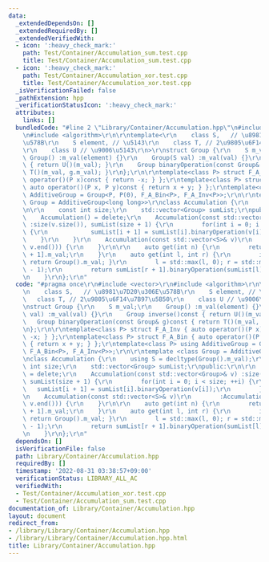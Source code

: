 ```yaml
---
data:
  _extendedDependsOn: []
  _extendedRequiredBy: []
  _extendedVerifiedWith:
  - icon: ':heavy_check_mark:'
    path: Test/Container/Accumulation_sum.test.cpp
    title: Test/Container/Accumulation_sum.test.cpp
  - icon: ':heavy_check_mark:'
    path: Test/Container/Accumulation_xor.test.cpp
    title: Test/Container/Accumulation_xor.test.cpp
  _isVerificationFailed: false
  _pathExtension: hpp
  _verificationStatusIcon: ':heavy_check_mark:'
  attributes:
    links: []
  bundledCode: "#line 2 \"Library/Container/Accumulation.hpp\"\n#include <vector>\r\
    \n#include <algorithm>\r\n\r\ntemplate<\r\n    class S,   // \u8981\u7D20\u306E\
    \u578B\r\n    S element, // \u5143\r\n    class T, // 2\u9805\u6F14\u7B97\u5B50\
    \r\n    class U // \u9006\u5143\r\n>\r\nstruct Group {\r\n    S m_val;\r\n   \
    \ Group() :m_val(element) {}\r\n    Group(S val) :m_val(val) {}\r\n    Group inverse()const\
    \ { return U()(m_val); }\r\n    Group binaryOperation(const Group& g)const { return\
    \ T()(m_val, g.m_val); }\r\n};\r\n\r\ntemplate<class P> struct F_A_Inv { auto\
    \ operator()(P x)const { return -x; } };\r\ntemplate<class P> struct F_A_Bin {\
    \ auto operator()(P x, P y)const { return x + y; } };\r\ntemplate<class P> using\
    \ AdditiveGroup = Group<P, P(0), F_A_Bin<P>, F_A_Inv<P>>;\r\n\r\ntemplate <class\
    \ Group = AdditiveGroup<long long>>\r\nclass Accumulation {\r\n    using S = decltype(Group().m_val);\r\
    \n\r\n    const int size;\r\n    std::vector<Group> sumList;\r\npublic:\r\n\r\n\
    \    Accumulation() = delete;\r\n    Accumulation(const std::vector<Group>& v)\
    \ :size(v.size()), sumList(size + 1) {\r\n        for(int i = 0; i < size; ++i)\
    \ {\r\n            sumList[i + 1] = sumList[i].binaryOperation(v[i]);\r\n    \
    \    }\r\n    }\r\n    Accumulation(const std::vector<S>& v)\r\n        :Accumulation(std::vector<Group>(v.begin(),\
    \ v.end())) {\r\n    }\r\n\r\n    auto get(int n) {\r\n        return sumList[n\
    \ + 1].m_val;\r\n    }\r\n    auto get(int l, int r) {\r\n        if(r < l) {\
    \ return Group().m_val; }\r\n        l = std::max(l, 0); r = std::min(r, size\
    \ - 1);\r\n        return sumList[r + 1].binaryOperation(sumList[l].inverse()).m_val;\r\
    \n    }\r\n};\r\n"
  code: "#pragma once\r\n#include <vector>\r\n#include <algorithm>\r\n\r\ntemplate<\r\
    \n    class S,   // \u8981\u7D20\u306E\u578B\r\n    S element, // \u5143\r\n \
    \   class T, // 2\u9805\u6F14\u7B97\u5B50\r\n    class U // \u9006\u5143\r\n>\r\
    \nstruct Group {\r\n    S m_val;\r\n    Group() :m_val(element) {}\r\n    Group(S\
    \ val) :m_val(val) {}\r\n    Group inverse()const { return U()(m_val); }\r\n \
    \   Group binaryOperation(const Group& g)const { return T()(m_val, g.m_val); }\r\
    \n};\r\n\r\ntemplate<class P> struct F_A_Inv { auto operator()(P x)const { return\
    \ -x; } };\r\ntemplate<class P> struct F_A_Bin { auto operator()(P x, P y)const\
    \ { return x + y; } };\r\ntemplate<class P> using AdditiveGroup = Group<P, P(0),\
    \ F_A_Bin<P>, F_A_Inv<P>>;\r\n\r\ntemplate <class Group = AdditiveGroup<long long>>\r\
    \nclass Accumulation {\r\n    using S = decltype(Group().m_val);\r\n\r\n    const\
    \ int size;\r\n    std::vector<Group> sumList;\r\npublic:\r\n\r\n    Accumulation()\
    \ = delete;\r\n    Accumulation(const std::vector<Group>& v) :size(v.size()),\
    \ sumList(size + 1) {\r\n        for(int i = 0; i < size; ++i) {\r\n         \
    \   sumList[i + 1] = sumList[i].binaryOperation(v[i]);\r\n        }\r\n    }\r\
    \n    Accumulation(const std::vector<S>& v)\r\n        :Accumulation(std::vector<Group>(v.begin(),\
    \ v.end())) {\r\n    }\r\n\r\n    auto get(int n) {\r\n        return sumList[n\
    \ + 1].m_val;\r\n    }\r\n    auto get(int l, int r) {\r\n        if(r < l) {\
    \ return Group().m_val; }\r\n        l = std::max(l, 0); r = std::min(r, size\
    \ - 1);\r\n        return sumList[r + 1].binaryOperation(sumList[l].inverse()).m_val;\r\
    \n    }\r\n};\r\n"
  dependsOn: []
  isVerificationFile: false
  path: Library/Container/Accumulation.hpp
  requiredBy: []
  timestamp: '2022-08-31 03:38:57+09:00'
  verificationStatus: LIBRARY_ALL_AC
  verifiedWith:
  - Test/Container/Accumulation_xor.test.cpp
  - Test/Container/Accumulation_sum.test.cpp
documentation_of: Library/Container/Accumulation.hpp
layout: document
redirect_from:
- /library/Library/Container/Accumulation.hpp
- /library/Library/Container/Accumulation.hpp.html
title: Library/Container/Accumulation.hpp
---
```

